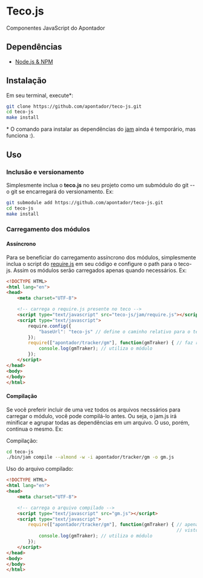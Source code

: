 Teco.js
=======

Componentes JavaScript do Apontador

Dependências
------------

* [Node.js & NPM](http://nodejs.org/download/)

Instalação
----------

Em seu terminal, execute*:

```bash
git clone https://github.com/apontador/teco-js.git
cd teco-js
make install
```

\* O comando para instalar as dependências do [jam](http://jamjs.org) ainda é temporário, mas funciona :).

Uso
---

### Inclusão e versionamento

Simplesmente inclua o **teco.js** no seu projeto como um submódulo do git -- o git se encarregará do versionamento. Ex:

```bash
git submodule add https://github.com/apontador/teco-js.git
cd teco-js
make install
```

### Carregamento dos módulos

#### Assíncrono

Para se beneficiar do carregamento assíncrono dos módulos, simplesmente inclua o script do [require.js](http://requirejs.org) em seu código e configure o path para o teco-js. Assim os módulos serão carregados apenas quando necessários. Ex:

```html
<!DOCTYPE HTML>
<html lang="en">
<head>
    <meta charset="UTF-8">

    <!-- carrega o require.js presente no teco -->
    <script type="text/javascript" src="teco-js/jam/require.js"></script>
    <script type="text/javascript">
        require.config({
            "baseUrl": "teco-js" // define o caminho relativo para o teco
        });
        require(["apontador/tracker/gm"], function(gmTraker) { // faz requisição para o módulo
            console.log(gmTraker); // utiliza o módulo
        });
    </script>
</head>
<body>
</body>
</html>
```

#### Compilação

Se você preferir incluir de uma vez todos os arquivos necssários para carregar o módulo, você pode compilá-lo antes. Ou seja, o jam.js irá minificar e agrupar todas as dependências em um arquivo. O uso, porém, continua o mesmo. Ex:

Compilação:

```bash
cd teco-js
./bin/jam compile --almond -w -i apontador/tracker/gm -o gm.js
```

Uso do arquivo compilado:

```html
<!DOCTYPE HTML>
<html lang="en">
<head>
    <meta charset="UTF-8">

    <!-- carrega o arquivo compilado -->
    <script type="text/javascript" src="gm.js"></script>
    <script type="text/javascript">
        require(["apontador/tracker/gm"], function(gmTraker) { // apenas importa o módulo,
                                                               // visto que ele já foi carregado
            console.log(gmTraker); // utiliza o módulo
        });
    </script>
</head>
<body>
</body>
</html>
```
